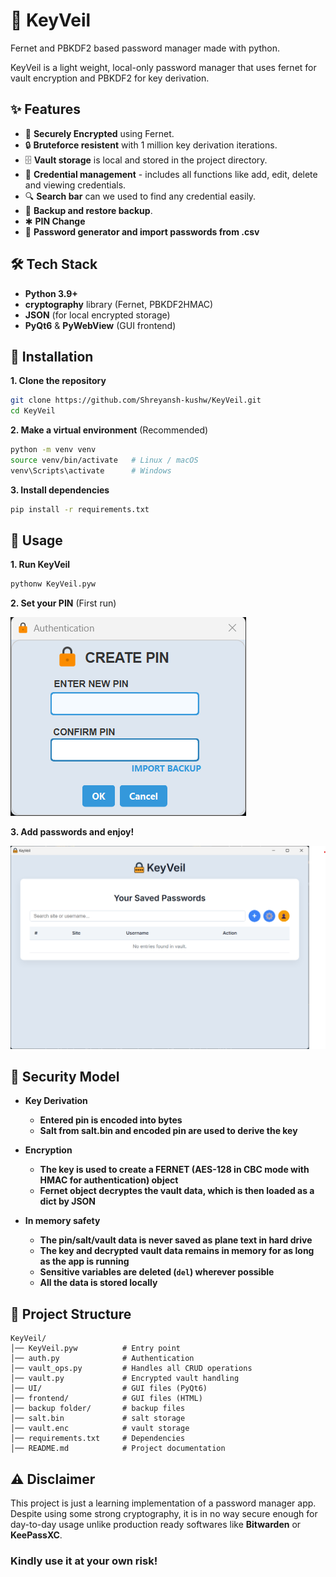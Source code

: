 # 🔐 KeyVeil
Fernet and PBKDF2 based password manager made with python.

KeyVeil is a light weight, local-only password manager that uses fernet for vault encryption and PBKDF2 for key derivation.

## ✨ Features
- 🔑 **Securely Encrypted** using Fernet.  
- 🔒 **Bruteforce resistent** with 1 million key derivation iterations.  
- 🗄️ **Vault storage** is local and stored in the project directory.  
- 📝 **Credential management** - includes all functions like add, edit, delete and viewing credentials.  
- 🔍 **Search bar** can we used to find any credential easily.  
- 💾 **Backup and restore backup**.  
- ✱ **PIN Change**  
- 🎲 **Password generator and import passwords from .csv**  

## 🛠️ Tech Stack
- **Python 3.9+**
- **cryptography** library (Fernet, PBKDF2HMAC)
- **JSON** (for local encrypted storage)
- **PyQt6** & **PyWebView** (GUI frontend)

## 🔧 Installation
**1. Clone the repository**  
   
 ```bash
git clone https://github.com/Shreyansh-kushw/KeyVeil.git 
cd KeyVeil
```

**2. Make a virtual environment** (Recommended)  

 ```bash
python -m venv venv
source venv/bin/activate   # Linux / macOS
venv\Scripts\activate      # Windows
```
**3. Install dependencies**  

 ```bash
pip install -r requirements.txt
```


## 🚀 Usage

**1. Run KeyVeil**

```bash
pythonw KeyVeil.pyw
```

**2. Set your PIN** (First run)

![Sign up Image](./Demo/SignUP.png)

**3. Add passwords and enjoy!**

![KeyVeil Demo](./Demo/KeyVeil.png)


## 🔐 Security Model

- **Key Derivation**
    - **Entered pin is encoded into bytes**
    - **Salt from salt.bin and encoded pin are used to derive the key**

- **Encryption**
    - **The key is used to create a FERNET (AES-128 in CBC mode with HMAC for authentication) object**
    - **Fernet object decryptes the vault data, which is then loaded as a dict by JSON**

- **In memory safety**
    - **The pin/salt/vault data is never saved as plane text in hard drive**
    - **The key and decrypted vault data remains in memory for as long as the app is running**
    - **Sensitive variables are deleted (``del``) wherever possible**
    - **All the data is stored locally**

## 📂 Project Structure
```
KeyVeil/
│── KeyVeil.pyw          # Entry point
│── auth.py              # Authentication
│── vault_ops.py         # Handles all CRUD operations
│── vault.py             # Encrypted vault handling
│── UI/                  # GUI files (PyQt6)
│── frontend/            # GUI files (HTML)
│── backup folder/       # backup files
│── salt.bin             # salt storage
│── vault.enc            # vault storage
│── requirements.txt     # Dependencies
│── README.md            # Project documentation
```
## ⚠️ Disclaimer

This project is just a learning implementation of a password manager app.  
Despite using some strong cryptography, it is in no way secure enough for day-to-day usage unlike production ready softwares like **Bitwarden** or **KeePassXC**.  
### Kindly use it at your own risk!